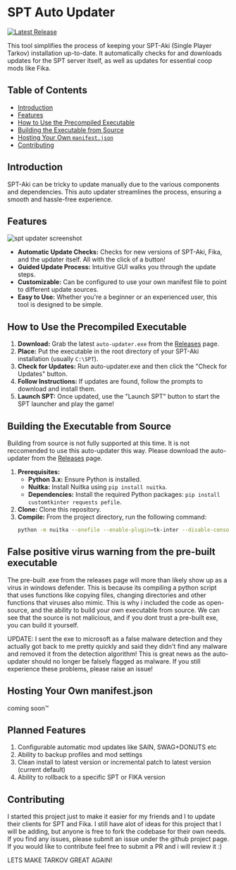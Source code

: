 # SPT Auto Updater

[![Latest Release](https://img.shields.io/github/v/release/Hounderd/spt-fika-autoupdater)](https://github.com/Hounderd/spt-fika-autoupdater/releases)

This tool simplifies the process of keeping your SPT-Aki (Single Player Tarkov) installation up-to-date. It automatically checks for and downloads updates for the SPT server itself, as well as updates for essential coop mods like Fika.

## Table of Contents

- [Introduction](#introduction)
- [Features](#features)
- [How to Use the Precompiled Executable](#how-to-use-the-precompiled-executable)
- [Building the Executable from Source](#building-the-executable-from-source)
- [Hosting Your Own `manifest.json`](#hosting-your-own-manifestjson)
- [Contributing](#contributing)

## Introduction

SPT-Aki can be tricky to update manually due to the various components and dependencies. This auto updater streamlines the process, ensuring a smooth and hassle-free experience.

## Features
![spt updater screenshot](https://download.nodd.dev/updater-screenshot.png)
- **Automatic Update Checks:**  Checks for new versions of SPT-Aki, Fika, and the updater itself. All with the click of a button!
- **Guided Update Process:**  Intuitive GUI walks you through the update steps.
- **Customizable:**  Can be configured to use your own manifest file to point to different update sources.
- **Easy to Use:**  Whether you're a beginner or an experienced user, this tool is designed to be simple.

## How to Use the Precompiled Executable

1. **Download:**  Grab the latest `auto-updater.exe` from the [Releases](https://github.com/Hounderd/spt-fika-autoupdater/releases) page.
2. **Place:**  Put the executable in the root directory of your SPT-Aki installation (usually `C:\SPT`).
3. **Check for Updates:**  Run auto-updater.exe and then click the "Check for Updates" button.
4. **Follow Instructions:** If updates are found, follow the prompts to download and install them.
5. **Launch SPT:** Once updated, use the "Launch SPT" button to start the SPT launcher and play the game!

## Building the Executable from Source

Building from source is not fully supported at this time. It is not reccomended to use this auto-updater this way. Please download the auto-updater from the [Releases](https://github.com/Hounderd/spt-fika-autoupdater/releases) page.

1. **Prerequisites:**
    * **Python 3.x:**  Ensure Python is installed.
    * **Nuitka:** Install Nuitka using `pip install nuitka`.
    * **Dependencies:** Install the required Python packages: `pip install customtkinter requests pefile`.
2. **Clone:** Clone this repository.
3. **Compile:**  From the project directory, run the following command:
   ```bash
   python -m nuitka --onefile --enable-plugin=tk-inter --disable-console --file-reference-choice=runtime auto-updater.py

## False positive virus warning from the pre-built executable

The pre-built .exe from the releases page will more than likely show up as a virus in windows defender. This is because its compiling a python script that uses functions like copying files, changing directories and other functions that viruses also mimic. This is why i included the code as open-source, and the ability to build your own executable from source. We can see that the source is not malicious, and if you dont trust a pre-built exe, you can build it yourself.

UPDATE: I sent the exe to microsoft as a false malware detection and they actually got back to me pretty quickly and said they didn't find any malware and removed it from the detection algorithm! This is great news as the auto-updater should no longer be falsely flagged as malware. If you still experience these problems, please raise an issue!

## Hosting Your Own manifest.json

coming soon:tm:

## Planned Features

1. Configurable automatic mod updates like SAIN, SWAG+DONUTS etc
2. Ability to backup profiles and mod settings
3. Clean install to latest version or incremental patch to latest version (current default)
4. Ability to rollback to a specific SPT or FIKA version

## Contributing

I started this project just to make it easier for my friends and I to update their clients for SPT and Fika. I still have alot of ideas for this project that I will be adding, but anyone is free to fork the codebase for their own needs. If you find any issues, please submit an issue under the github project page. If you would like to contribute feel free to submit a PR and i will review it :)

LETS MAKE TARKOV GREAT AGAIN!
